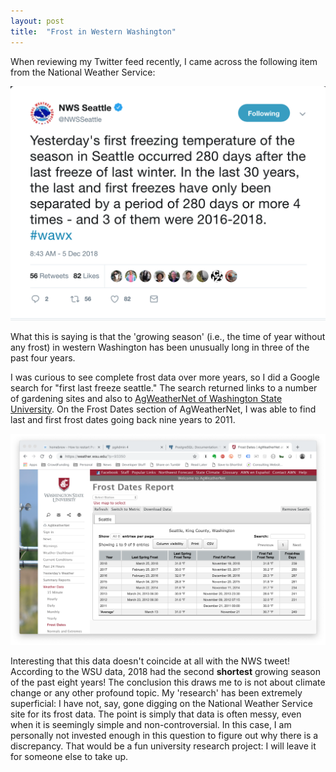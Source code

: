 ```yaml
---
layout: post
title:  "Frost in Western Washington"
---
```

When reviewing my Twitter feed recently, I came across the following item from the National Weather Service:

![NWS Seattle Tweet](/assets/nws-frost-tweet.png)

What this is saying is that the 'growing season' (i.e., the time of year without any frost) in western Washington has been unusually long in three of the past four years.

I was curious to see complete frost data over more years, so I did a Google search for "first last freeze seattle."  The search returned links to a number of gardening sites and also to [AgWeatherNet of Washington State University](https://weather.wsu.edu/).  On the Frost Dates section of AgWeatherNet, I was able to find last and first frost dates going back nine years to 2011.

![WSU AgWeatherNet frost report 2011-2018](/assets/wsu-frost-dates.png)

Interesting that this data doesn't coincide at all with the NWS tweet! According to the WSU data, 2018 had the second **shortest** growing season of the past eight years! The conclusion this draws me to is not about climate change or any other profound topic. My 'research' has been extremely superficial: I have not, say, gone digging on the National Weather Service site for its frost data. The point is simply that data is often messy, even when it is seemingly simple and non-controversial. In this case, I am personally not invested enough in this question to figure out why there is a discrepancy. That would be a fun university research project: I will leave it for someone else to take up.

